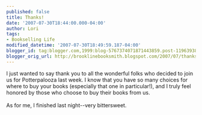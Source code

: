 ```yaml
---
published: false
title: Thanks!
date: '2007-07-30T18:44:00.000-04:00'
author: Lori
tags:
- Bookselling Life
modified_datetime: '2007-07-30T18:49:59.187-04:00'
blogger_id: tag:blogger.com,1999:blog-5767374071871443859.post-119639385864171924
blogger_orig_url: http://brooklinebooksmith.blogspot.com/2007/07/thanks.html
---
```


I just wanted to say thank you to all the wonderful folks who decided to join us for Potterpalooza last week. I know that you have so many choices for where to buy your books (especially that one in particular!), and I truly feel honored by those who choose to buy their books from us.<br /><br />As for me, I finished last night--very bittersweet.